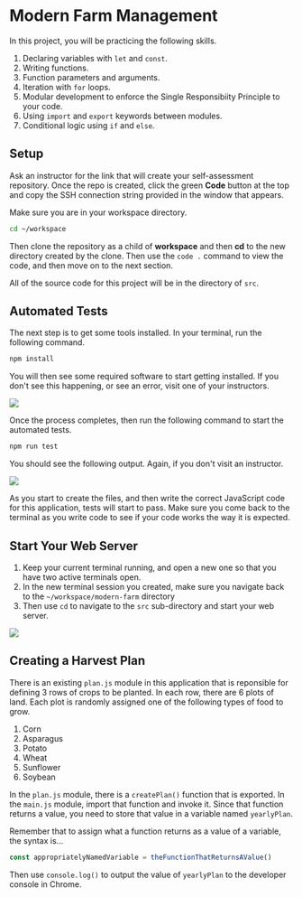 # Modern Farm Management

In this project, you will be practicing the following skills.

1. Declaring variables with `let` and `const`.
1. Writing functions.
1. Function parameters and arguments.
2. Iteration with `for` loops.
3. Modular development to enforce the Single Responsibiity Principle to your code.
4. Using `import` and `export` keywords between modules.
5. Conditional logic using `if` and `else`.

## Setup

Ask an instructor for the link that will create your self-assessment repository. Once the repo is created, click the green **Code** button at the top and copy the SSH connection string provided in the window that appears.

Make sure you are in your workspace directory.

```sh
cd ~/workspace
```

Then clone the repository as a child of **workspace** and then **cd** to the new directory created by the clone. Then use the `code .` command to view the code, and then move on to the next section.

All of the source code for this project will be in the directory of `src`.

## Automated Tests

The next step is to get some tools installed. In your terminal, run the following command.

```sh
npm install
```

You will then see some required software to start getting installed. If you don't see this happening, or see an error, visit one of your instructors.

![](./images/modern-farm-npm-install.gif)

Once the process completes, then run the following command to start the automated tests.

```sh
npm run test
```

You should see the following output. Again, if you don't visit an instructor.

![](./images/modern-farm-automated-tests.gif)

As you start to create the files, and then write the correct JavaScript code for this application, tests will start to pass. Make sure you come back to the terminal as you write code to see if your code works the way it is expected.

## Start Your Web Server

1. Keep your current terminal running, and open a new one so that you have two active terminals open.
1. In the new terminal session you created, make sure you navigate back to the `~/workspace/modern-farm` directory
1. Then use `cd` to navigate to the `src` sub-directory and start your web server.

![](./images/modern-farm-web-server.gif)

## Creating a Harvest Plan

There is an existing `plan.js` module in this application that is reponsible for defining 3 rows of crops to be planted. In each row, there are 6 plots of land. Each plot is randomly assigned one of the following types of food to grow.

1. Corn
1. Asparagus
1. Potato
1. Wheat
1. Sunflower
1. Soybean

In the `plan.js` module, there is a `createPlan()` function that is exported. In the `main.js` module, import that function and invoke it. Since that function returns a value, you need to store that value in a variable named `yearlyPlan`.

Remember that to assign what a function returns as a value of a variable, the syntax is...

```js
const appropriatelyNamedVariable = theFunctionThatReturnsAValue()
```

Then use `console.log()` to output the value of `yearlyPlan` to the developer console in Chrome.